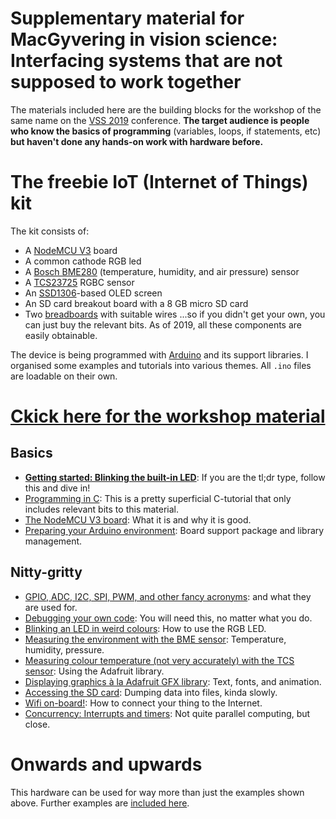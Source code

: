 # Supplementary material for MacGyvering in vision science: Interfacing systems that are not supposed to work together

The materials included here are the building blocks for the workshop of the same name on the [VSS 2019](http://visionsciences.org) conference.
**The target audience is people who know the basics of programming** (variables, loops, if statements, etc) **but haven't done any hands-on work with hardware before.**



# The freebie IoT (Internet of Things) kit

The kit consists of:
- A [NodeMCU V3](https://nodemcu.readthedocs.io/en/master/) board 
- A common cathode RGB led
- A [Bosch BME280](https://www.bosch-sensortec.com/bst/products/all_products/bme280) (temperature, humidity, and air pressure) sensor
- A [TCS23725](https://cdn-shop.adafruit.com/datasheets/TCS34725.pdf) RGBC sensor
- An [SSD1306](https://cdn-shop.adafruit.com/datasheets/SSD1306.pdf)-based OLED screen
- An SD card breakout board with a 8 GB micro SD card
- Two [breadboards](https://learn.sparkfun.com/tutorials/how-to-use-a-breadboard/all) with suitable wires
...so if you didn't get your own, you can just buy the relevant bits. As of 2019, all these components are easily obtainable.  

The device is being programmed with [Arduino](http://www.arduino.cc) and its support libraries. I organised some examples and tutorials into various themes. All `.ino` files are loadable on their own.  

# [Ckick here for the workshop material](https://github.com/ha5dzs/InvisibleMacGyver/tree/master/WorkshopMaterial)

## Basics

- **[Getting started: Blinking the built-in LED](getting_started.md)**: If you are the tl;dr type, follow this and dive in! 
- [Programming in C](programming_in_c.md): This is a pretty superficial C-tutorial that only includes relevant bits to this material.
- [The NodeMCU V3 board](nodemcu_intro.md): What it is and why it is good.
- [Preparing your Arduino environment](arduino.md): Board support package and library management.

## Nitty-gritty

- [GPIO, ADC, I2C, SPI, PWM, and other fancy acronyms](glossary.md): and what they are used for.
- [Debugging your own code](debug.md): You will need this, no matter what you do.
- [Blinking an LED in weird colours](pwm.md): How to use the RGB LED.
- [Measuring the environment with the BME sensor](bme_code.md): Temperature, humidity, pressure.
- [Measuring colour temperature (not very accurately) with the TCS sensor](tcs_code.md): Using the Adafruit library.
- [Displaying graphics à la Adafruit GFX library](oled_code.md): Text, fonts, and animation.
- [Accessing the SD card](sd_code.md): Dumping data into files, kinda slowly.
- [Wifi on-board!](wifi-code.md): How to connect your thing to the Internet.
- [Concurrency: Interrupts and timers](concurrency.md): Not quite parallel computing, but close.

# Onwards and upwards

This hardware can be used for way more than just the examples shown above. Further examples are [included here](https://github.com/esp8266/Arduino/tree/master/libraries/ESP8266WiFi/examples).
